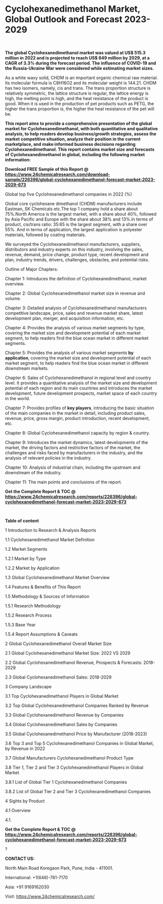 <h1>Cyclohexanedimethanol Market, Global Outlook and Forecast 2023-2029</h1><br/><p><strong>The global Cyclohexanedimethanol market was valued at US$ 515.3 million in 2022 and is projected to reach US$ 649 million by 2029, at a <strong>CAGR</strong> of 3.3% during the forecast period. The influence of COVID-19 and the Russia-Ukraine War were considered while estimating market sizes.</strong></p>
 
 
 
 <p>As a white waxy solid, CHDM is an important organic chemical raw material. Its molecular formula is C8H16O2 and its molecular weight is 144.21. CHDM has two isomers, namely, cis and trans. The trans proportion structure is relatively symmetric, the lattice structure is regular, the lattice energy is high, the melting point is high, and the heat resistance of the product is good. When it is used in the production of pet products such as PETG, the higher the trans proportion is, the higher the heat resistance of the pet will be.</p>
 
 
 
 <p><strong>This report aims to provide a comprehensive presentation of the global market for Cyclohexanedimethanol, with both quantitative and qualitative analysis, to help readers develop business/growth strategies, assess the market competitive situation, analyze their position in the current marketplace, and make informed business decisions regarding Cyclohexanedimethanol. This report contains market size and forecasts of Cyclohexanedimethanol in global, including the following market information:</strong></p>
 
 
 
 <div><b>Download FREE Sample of this Report @ <a href="https://www.24chemicalresearch.com/download-sample/226396/global-cyclohexanedimethanol-forecast-market-2023-2029-673">https://www.24chemicalresearch.com/download-sample/226396/global-cyclohexanedimethanol-forecast-market-2023-2029-673</a></b></div>
 
 
 
 <p>Global top five Cyclohexanedimethanol companies in 2022 (%)</p>
 
 
 
 <p>Global core cyclohexane dimethanol (CHDM) manufacturers include Eastman, SK Chemicals etc.The top 1 company hold a share about 75%.North America is the largest market, with a share about 40%, followed by Asia Pacific and Europe with the share about 38% and 13%.In terms of product, cis/trans ratio: 35:65 is the largest segment, with a share over 55%. And in terms of application, the largest application is polyester materials, followed by coating materials.</p>
 
 
 
 <p>We surveyed the Cyclohexanedimethanol manufacturers, suppliers, distributors and industry experts on this industry, involving the sales, revenue, demand, price change, product type, recent development and plan, industry trends, drivers, challenges, obstacles, and potential risks.</p>
 
 
 
 <p>Outline of Major Chapters:</p>
 
 
 
 <p>Chapter 1: Introduces the definition of Cyclohexanedimethanol, market overview.</p>
 
 
 
 <p>Chapter 2: Global Cyclohexanedimethanol market size in revenue and volume.</p>
 
 
 
 <p>Chapter 3: Detailed analysis of Cyclohexanedimethanol manufacturers competitive landscape, price, sales and revenue market share, latest development plan, merger, and acquisition information, etc.</p>
 
 
 
 <p>Chapter 4: Provides the analysis of various market segments by type, covering the market size and development potential of each market segment, to help readers find the blue ocean market in different market segments.</p>
 
 
 
 <p>Chapter 5: Provides the analysis of various market segments <strong>by application</strong>, covering the market size and development potential of each market segment, to help readers find the blue ocean market in different downstream markets.</p>
 
 
 
 <p>Chapter 6: Sales of Cyclohexanedimethanol in regional level and country level. It provides a quantitative analysis of the market size and development potential of each region and its main countries and introduces the market development, future development prospects, market space of each country in the world.</p>
 
 
 
 <p>Chapter 7: Provides profiles of <strong>key players</strong>, introducing the basic situation of the main companies in the market in detail, including product sales, revenue, price, gross margin, product introduction, recent development, etc.</p>
 
 
 
 <p>Chapter 8: Global Cyclohexanedimethanol capacity by region & country.</p>
 
 
 
 <p>Chapter 9: Introduces the market dynamics, latest developments of the market, the driving factors and restrictive factors of the market, the challenges and risks faced by manufacturers in the industry, and the analysis of relevant policies in the industry.</p>
 
 
 
 <p>Chapter 10: Analysis of industrial chain, including the upstream and downstream of the industry.</p>
 
 
 
 <p>Chapter 11: The main points and conclusions of the report.</p>
 
 
 
 <div><b>Get the Complete Report & TOC @ <a href="https://www.24chemicalresearch.com/reports/226396/global-cyclohexanedimethanol-forecast-market-2023-2029-673">https://www.24chemicalresearch.com/reports/226396/global-cyclohexanedimethanol-forecast-market-2023-2029-673</a></b></div>
 
 
 
 <p><br />
 
 <b>Table of content</b></p>
 
 
 
 <p>1 Introduction to Research & Analysis Reports<br />
 
 1.1 Cyclohexanedimethanol Market Definition<br />
 
 1.2 Market Segments<br />
 
 1.2.1 Market by Type<br />
 
 1.2.2 Market by Application<br />
 
 1.3 Global Cyclohexanedimethanol Market Overview<br />
 
 1.4 Features & Benefits of This Report<br />
 
 1.5 Methodology & Sources of Information<br />
 
 1.5.1 Research Methodology<br />
 
 1.5.2 Research Process<br />
 
 1.5.3 Base Year<br />
 
 1.5.4 Report Assumptions & Caveats<br />
 
 2 Global Cyclohexanedimethanol Overall Market Size<br />
 
 2.1 Global Cyclohexanedimethanol Market Size: 2022 VS 2029<br />
 
 2.2 Global Cyclohexanedimethanol Revenue, Prospects & Forecasts: 2018-2029<br />
 
 2.3 Global Cyclohexanedimethanol Sales: 2018-2029<br />
 
 3 Company Landscape<br />
 
 3.1 Top Cyclohexanedimethanol Players in Global Market<br />
 
 3.2 Top Global Cyclohexanedimethanol Companies Ranked by Revenue<br />
 
 3.3 Global Cyclohexanedimethanol Revenue by Companies<br />
 
 3.4 Global Cyclohexanedimethanol Sales by Companies<br />
 
 3.5 Global Cyclohexanedimethanol Price by Manufacturer (2018-2023)<br />
 
 3.6 Top 3 and Top 5 Cyclohexanedimethanol Companies in Global Market, by Revenue in 2022<br />
 
 3.7 Global Manufacturers Cyclohexanedimethanol Product Type<br />
 
 3.8 Tier 1, Tier 2 and Tier 3 Cyclohexanedimethanol Players in Global Market<br />
 
 3.8.1 List of Global Tier 1 Cyclohexanedimethanol Companies<br />
 
 3.8.2 List of Global Tier 2 and Tier 3 Cyclohexanedimethanol Companies<br />
 
 4 Sights by Product<br />
 
 4.1 Overview<br />
 
 4.1.</p>
 
 
 
 <div><b>Get the Complete Report & TOC @ <a href="https://www.24chemicalresearch.com/reports/226396/global-cyclohexanedimethanol-forecast-market-2023-2029-673">https://www.24chemicalresearch.com/reports/226396/global-cyclohexanedimethanol-forecast-market-2023-2029-673</a></b></div>
 
 
 
 <p>? </p>
 
 
 
 <p><b>CONTACT US:</b><br />
 
 North Main Road Koregaon Park, Pune, India - 411001.<br />
 
 International: +1(646)-781-7170<br />
 
 Asia: +91 9169162030<br />
 
 Visit: <a href="https://www.24chemicalresearch.com/">https://www.24chemicalresearch.com/</a></p>